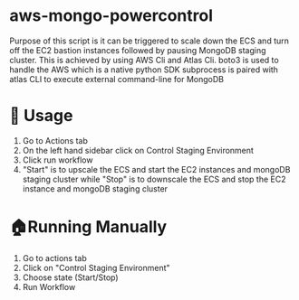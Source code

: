 # aws-mongo-powercontrol
Purpose of this script is it can be triggered to scale down the ECS and turn off the EC2 bastion instances followed by pausing MongoDB staging cluster.
This is achieved by using AWS Cli and Atlas Cli.
boto3 is used to handle the AWS which is a native python SDK 
subprocess is paired with atlas CLI to execute external command-line for MongoDB


# 🔧 Usage
1. Go to Actions tab
2. On the left hand sidebar click on Control Staging Environment
3. Click run workflow
4. "Start" is to upscale the ECS and start the EC2 instances and mongoDB staging cluster while "Stop" is to downscale the ECS and stop the EC2 instance and mongoDB staging cluster

# 🏠Running Manually 
1. Go to actions tab
2. Click on "Control Staging Environment"
3. Choose state (Start/Stop)
4. Run Workflow
